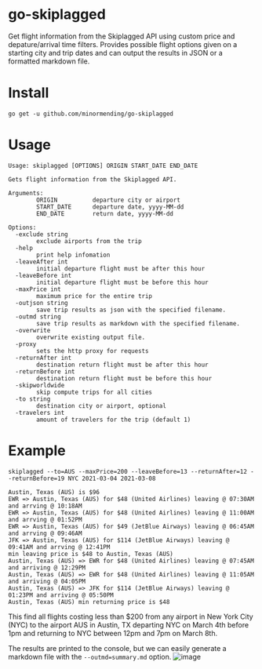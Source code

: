 # go-skiplagged
 
Get flight information from the Skiplagged API using custom price and depature/arrival time filters. Provides possible flight options given on a starting city and trip dates and can output the results in JSON or a formatted markdown file.

# Install

```
go get -u github.com/minormending/go-skiplagged
```

# Usage

```
Usage: skiplagged [OPTIONS] ORIGIN START_DATE END_DATE

Gets flight information from the Skiplagged API.

Arguments:
        ORIGIN          departure city or airport
        START_DATE      departure date, yyyy-MM-dd
        END_DATE        return date, yyyy-MM-dd

Options:
  -exclude string
        exclude airports from the trip
  -help
        print help infomation
  -leaveAfter int
        initial departure flight must be after this hour
  -leaveBefore int
        initial departure flight must be before this hour
  -maxPrice int
        maximum price for the entire trip
  -outjson string
        save trip results as json with the specified filename.
  -outmd string
        save trip results as markdown with the specified filename.
  -overwrite
        overwrite existing output file.
  -proxy
        sets the http proxy for requests
  -returnAfter int
        destination return flight must be after this hour
  -returnBefore int
        destination return flight must be before this hour
  -skipworldwide
        skip compute trips for all cities
  -to string
        destination city or airport, optional
  -travelers int
        amount of travelers for the trip (default 1)
```

# Example

```
skiplagged --to=AUS --maxPrice=200 --leaveBefore=13 --returnAfter=12 --returnBefore=19 NYC 2021-03-04 2021-03-08

Austin, Texas (AUS) is $96
EWR => Austin, Texas (AUS) for $48 (United Airlines) leaving @ 07:30AM and arrving @ 10:18AM
EWR => Austin, Texas (AUS) for $48 (United Airlines) leaving @ 11:00AM and arrving @ 01:52PM
EWR => Austin, Texas (AUS) for $49 (JetBlue Airways) leaving @ 06:45AM and arrving @ 09:46AM
JFK => Austin, Texas (AUS) for $114 (JetBlue Airways) leaving @ 09:41AM and arrving @ 12:41PM
min leaving price is $48 to Austin, Texas (AUS)
Austin, Texas (AUS) => EWR for $48 (United Airlines) leaving @ 07:45AM and arriving @ 12:29PM
Austin, Texas (AUS) => EWR for $48 (United Airlines) leaving @ 11:05AM and arriving @ 04:05PM
Austin, Texas (AUS) => JFK for $114 (JetBlue Airways) leaving @ 01:23PM and arriving @ 05:50PM
Austin, Texas (AUS) min returning price is $48
```

This find all flights costing less than $200 from any airport in New York City (NYC) to the airport AUS in Austin, TX departing NYC on March 4th before 1pm and returning to NYC between 12pm and 7pm on March 8th.

The results are printed to the console, but we can easily generate a markdown file with the `--outmd=summary.md` option.
![image](https://user-images.githubusercontent.com/54426030/105773491-f8f87200-5f31-11eb-9443-1f6eb8633ef1.png)
